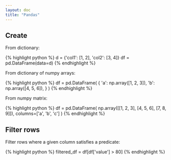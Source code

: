 ```yaml
---
layout: doc
title: "Pandas"
---
```


## Create

From dictionary:

{% highlight python %}
d = {'col1': [1, 2], 'col2': [3, 4]}
df = pd.DataFrame(data=d)
{% endhighlight %}

From dictionary of numpy arrays:

{% highlight python %}
df = pd.DataFrame(
    {
        'a': np.array([1, 2, 3]),
        'b': np.array([4, 5, 6]),
    }
)
{% endhighlight %}


From numpy matrix:

{% highlight python %}
df = pd.DataFrame(
    np.array([[1, 2, 3], [4, 5, 6], [7, 8, 9]]),
    columns=['a', 'b', 'c']
)
{% endhighlight %}

## Filter rows

Filter rows where a given column satisfies a predicate:

{% highlight python %}
filtered_df = df[df['value'] > 80]
{% endhighlight %}
